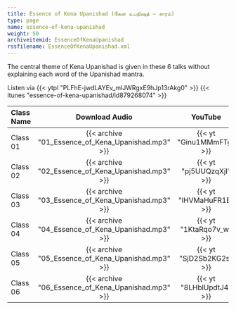```yaml
---
title: Essence of Kena Upanishad (கேன உபநிஷத் – சாரம்)
type: page
name: essence-of-kena-upanishad
weight: 50
archiveitemid: EssenceOfKenaUpanishad
rssfilename: EssenceOfKenaUpanishad.xml
---
```


The central theme of Kena Upanishad is given in these 6 talks without explaining each word of the Upanishad mantra.

Listen via {{< ytpl "PLFhE-jwdLAYEv_mlJWRgxE9hJp13rAkg0" >}} {{< itunes "essence-of-kena-upanishad/id879268074" >}}

Class Name | Download Audio | YouTube
:---|:---:|:---:
Class 01 | {{< archive "01_Essence_of_Kena_Upanishad.mp3" >}} | {{< yt "Ginu1MMmFTg" >}}
Class 02 | {{< archive "02_Essence_of_Kena_Upanishad.mp3" >}} | {{< yt "pj5UUQzqXjI" >}}
Class 03 | {{< archive "03_Essence_of_Kena_Upanishad.mp3" >}} | {{< yt "lHVMaHuFR1E" >}}
Class 04 | {{< archive "04_Essence_of_Kena_Upanishad.mp3" >}} | {{< yt "1KtaRqo7v_w" >}}
Class 05 | {{< archive "05_Essence_of_Kena_Upanishad.mp3" >}} | {{< yt "SjD2Sb2KG2s" >}}
Class 06 | {{< archive "06_Essence_of_Kena_Upanishad.mp3" >}} | {{< yt "8LHblUpdtJ4" >}}
